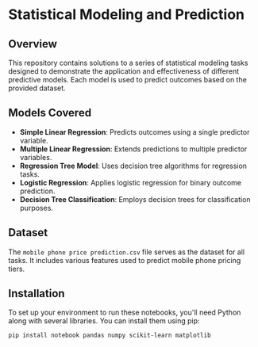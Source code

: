 # Statistical Modeling and Prediction

## Overview
This repository contains solutions to a series of statistical modeling tasks designed to demonstrate the application and effectiveness of different predictive models. Each model is used to predict outcomes based on the provided dataset.

## Models Covered
- **Simple Linear Regression**: Predicts outcomes using a single predictor variable.
- **Multiple Linear Regression**: Extends predictions to multiple predictor variables.
- **Regression Tree Model**: Uses decision tree algorithms for regression tasks.
- **Logistic Regression**: Applies logistic regression for binary outcome prediction.
- **Decision Tree Classification**: Employs decision trees for classification purposes.

## Dataset
The `mobile phone price prediction.csv` file serves as the dataset for all tasks. It includes various features used to predict mobile phone pricing tiers.

## Installation

To set up your environment to run these notebooks, you'll need Python along with several libraries. You can install them using pip:

```bash
pip install notebook pandas numpy scikit-learn matplotlib
